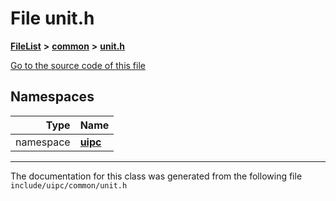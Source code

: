 

# File unit.h



[**FileList**](files.md) **>** [**common**](dir_fe04c8fb910be76d82cd33e795163b9b.md) **>** [**unit.h**](unit_8h.md)

[Go to the source code of this file](unit_8h_source.md)
















## Namespaces

| Type | Name |
| ---: | :--- |
| namespace | [**uipc**](namespaceuipc.md) <br> |





















































------------------------------
The documentation for this class was generated from the following file `include/uipc/common/unit.h`

